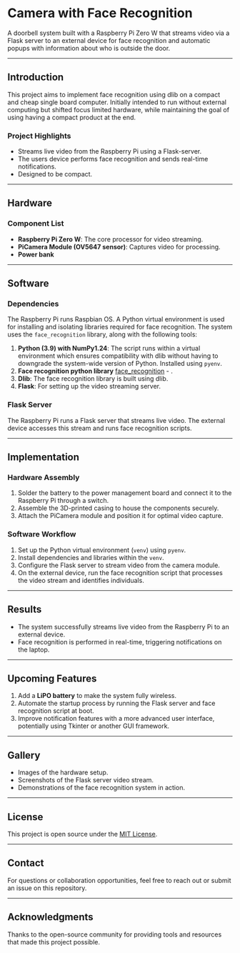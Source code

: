 # **Camera with Face Recognition**

A doorbell system built with a Raspberry Pi Zero W that streams video via a Flask server to an external device for face recognition and automatic popups with information about who is outside the door.

---

## **Introduction**
This project aims to implement face recognition using dlib on a compact and cheap single board computer. Initially intended to run without external computing but shifted focus limited hardware, while maintaining the goal of using having a compact product at the end.

### **Project Highlights**
- Streams live video from the Raspberry Pi using a Flask-server.
- The users device performs face recognition and sends real-time notifications.
- Designed to be compact.

---

## **Hardware**

### **Component List**
- **Raspberry Pi Zero W**: The core processor for video streaming.
- **PiCamera Module (OV5647 sensor)**: Captures video for processing.
- **Power bank**

---

## **Software**

### **Dependencies**
The Raspberry Pi runs Raspbian OS. A Python virtual environment is used for installing and isolating libraries required for face recognition. The system uses the `face_recognition` library, along with the following tools:

1. **Python (3.9) with NumPy1.24**: The script runs within a virtual environment which ensures compatibility with dlib without having to downgrade the system-wide version of Python. Installed using `pyenv`.
2. **Face recognition python library** [face_recognition](https://github.com/ageitgey/face_recognition) - .
3. **Dlib**: The face recognition library is built using dlib. 
4. **Flask**: For setting up the video streaming server.

### **Flask Server**
The Raspberry Pi runs a Flask server that streams live video. The external device accesses this stream and runs face recognition scripts.

---

## **Implementation**

### **Hardware Assembly**
1. Solder the battery to the power management board and connect it to the Raspberry Pi through a switch.
2. Assemble the 3D-printed casing to house the components securely.
3. Attach the PiCamera module and position it for optimal video capture.

### **Software Workflow**
1. Set up the Python virtual environment (`venv`) using `pyenv`.
2. Install dependencies and libraries within the `venv`.
3. Configure the Flask server to stream video from the camera module.
4. On the external device, run the face recognition script that processes the video stream and identifies individuals.

---

## **Results**
- The system successfully streams live video from the Raspberry Pi to an external device.
- Face recognition is performed in real-time, triggering notifications on the laptop.

---

## **Upcoming Features**
1. Add a **LiPO battery** to make the system fully wireless.
2. Automate the startup process by running the Flask server and face recognition script at boot.
3. Improve notification features with a more advanced user interface, potentially using Tkinter or another GUI framework.

---

## **Gallery**
- Images of the hardware setup.
- Screenshots of the Flask server video stream.
- Demonstrations of the face recognition system in action.

---

## **License**
This project is open source under the [MIT License](LICENSE).

---

## **Contact**
For questions or collaboration opportunities, feel free to reach out or submit an issue on this repository.

---

## **Acknowledgments**
Thanks to the open-source community for providing tools and resources that made this project possible.
